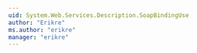 ```yaml
---
uid: System.Web.Services.Description.SoapBindingUse
author: "Erikre"
ms.author: "erikre"
manager: "erikre"
---
```

